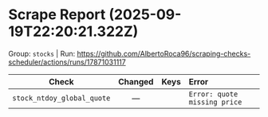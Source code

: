 # Scrape Report (2025-09-19T22:20:21.322Z)

Group: `stocks`  |  Run: https://github.com/AlbertoRoca96/scraping-checks-scheduler/actions/runs/17871031117

| Check | Changed | Keys | Error |
|---|:---:|:--|:--|
| `stock_ntdoy_global_quote` | — |  | `Error: quote missing price` |
